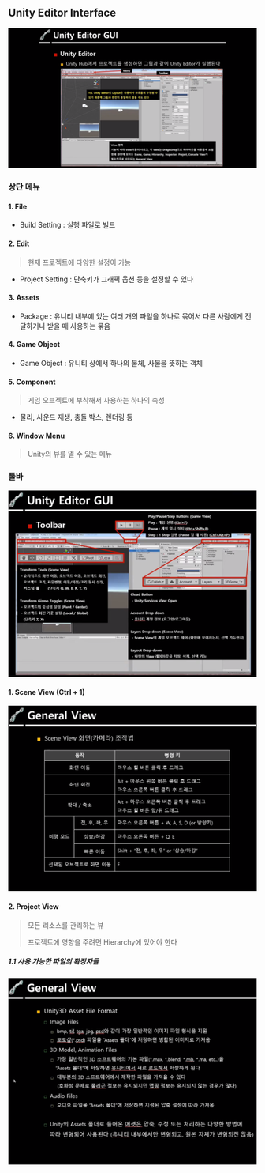 ## Unity Editor Interface

![unity_editor_interface](0412_Interface.assets/unity_gui.png)



### 상단 메뉴

#### 1. File

- Build Setting : 실행 파일로 빌드



#### 2. Edit

> 현재 프로젝트에 다양한 설정이 가능

- Project Setting : 단축키가 그래픽 옵션 등을 설정할 수 있다



#### 3. Assets

- Package : 유니티 내부에 있는 여러 개의 파일을 하나로 묶어서 다른 사람에게 전달하거나 받을 때 사용하는 묶음



#### 4. Game Object

- Game Object : 유니티 상에서 하나의 물체, 사물을 뜻하는 객체



#### 5. Component

> 게임 오브젝트에 부착해서 사용하는 하나의 속성

- 물리, 사운드 재생, 충돌 박스, 렌더링 등



#### 6. Window Menu

> Unity의 뷰를 열 수 있는 메뉴




### 툴바


![scene_view_toolbar](0412_Interface.assets/scene_interface.png)





#### 1. Scene View (Ctrl + 1)

![general_view](0412_Interface.assets/general_view.png)





#### 2. Project View

> 모든 리소스를 관리하는 뷰
>
> 프로젝트에 영향을 주려면 Hierarchy에 있어야 한다

##### 1.1 사용 가능한 파일의 확장자들

![project_view_files](0412_Interface.assets/project_interface.png)



